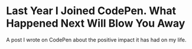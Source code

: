 
# Last Year I Joined CodePen. What Happened Next Will Blow You Away

A post I wrote on CodePen about the positive impact it has had on my life.
